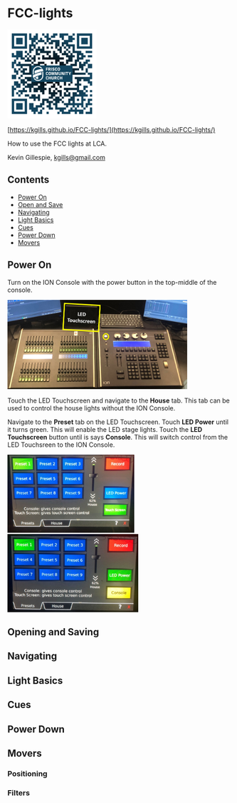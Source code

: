 # FCC-lights

<img width="200" height="200" src="pics/qr-code.png">

[https://kgills.github.io/FCC-lights/](https://kgills.github.io/FCC-lights/)

How to use the FCC lights at LCA.

Kevin Gillespie, kgills@gmail.com

## Contents
* [Power On](#power-on)
* [Open and Save](#open-and-save)
* [Navigating](#navigating)
* [Light Basics](#light-basics)
* [Cues](#cues)
* [Power Down](#power-down)
* [Movers](#movers)

## Power On
 Turn on the ION Console with the power button in the top-middle of the console. 

<img height="200" src="pics/power.png">

 Touch the LED Touchscreen and navigate to the **House** tab. This tab can be used to control the house lights without the ION Console. 

Navigate to the **Preset** tab on the LED Touchscreen. Touch **LED Power** until it turns green. This will enable the LED stage lights. Touch the **LED Touchscreen** button until is says **Console**. This will switch control from the LED Touchsreen to the ION Console.

<img height="175" src="pics/touch-screen.jpg">
<img height="175" src="pics/console.jpg">

## Opening and Saving

## Navigating

## Light Basics

## Cues

## Power Down

## Movers

### Positioning

### Filters
